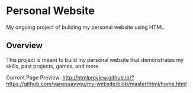 # Personal Website
My ongoing project of building my personal website using HTML.
## Overview
This project is meant to build my personal website that demonstrates my skills, past projects, games, and more.

Current Page Preview:
http://htmlpreview.github.io/?https://github.com/vanessayyou/my-website/blob/master/html/home.html
